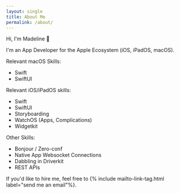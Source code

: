 ```yaml
---
layout: single
title: About Me
permalink: /about/
---
```


Hi, I'm Madeline 👋

I'm an App Developer for the Apple Ecosystem (iOS, iPadOS, macOS).

Relevant macOS Skills:
* Swift
* SwiftUI

Relevant iOS/iPadOS skills:
* Swift
* SwiftUI
* Storyboarding
* WatchOS (Apps, Complications)
* Widgetkit

Other Skills:
* Bonjour / Zero-conf
* Native App Websocket Connections
* Dabbling in Driverkit
* REST APIs

If you'd like to hire me, feel free to {% include mailto-link-tag.html label="send me an email"%}.